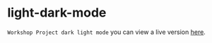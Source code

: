 # light-dark-mode 
`Workshop Project dark light mode`
you can view a live version [here](https://github.com/ImeneFadhlaoui/light-dark-mode.git).
